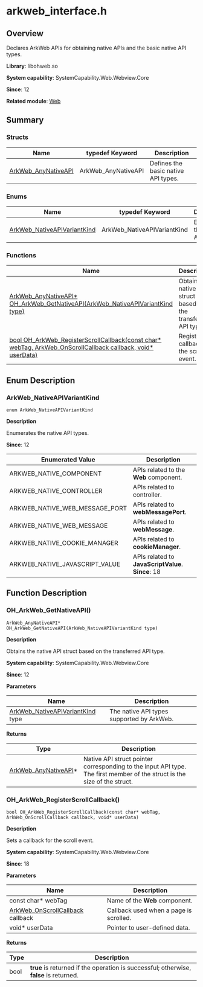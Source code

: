 # arkweb_interface.h

## Overview

Declares ArkWeb APIs for obtaining native APIs and the basic native API types.

**Library**: libohweb.so

**System capability**: SystemCapability.Web.Webview.Core

**Since**: 12

**Related module**: [Web](capi-web.md)

## Summary

### Structs

| Name| typedef Keyword| Description|
| -- | -- | -- |
| [ArkWeb_AnyNativeAPI](capi-web-arkweb-anynativeapi.md) | ArkWeb_AnyNativeAPI | Defines the basic native API types.|

### Enums

| Name| typedef Keyword| Description|
| -- | -- | -- |
| [ArkWeb_NativeAPIVariantKind](#arkweb_nativeapivariantkind) | ArkWeb_NativeAPIVariantKind | Enumerates the native API types.|

### Functions

| Name| Description|
| -- | -- |
| [ArkWeb_AnyNativeAPI* OH_ArkWeb_GetNativeAPI(ArkWeb_NativeAPIVariantKind type)](#oh_arkweb_getnativeapi) | Obtains the native API struct based on the transferred API type.|
| [bool OH_ArkWeb_RegisterScrollCallback(const char* webTag, ArkWeb_OnScrollCallback callback, void* userData)](#oh_arkweb_registerscrollcallback) | Registers a callback for the scroll event.|

## Enum Description

### ArkWeb_NativeAPIVariantKind

```
enum ArkWeb_NativeAPIVariantKind
```

**Description**

Enumerates the native API types.

**Since**: 12

| Enumerated Value| Description|
| -- | -- |
| ARKWEB_NATIVE_COMPONENT | APIs related to the **Web** component.|
| ARKWEB_NATIVE_CONTROLLER | APIs related to controller.|
| ARKWEB_NATIVE_WEB_MESSAGE_PORT | APIs related to **webMessagePort**.|
| ARKWEB_NATIVE_WEB_MESSAGE | APIs related to **webMessage**.|
| ARKWEB_NATIVE_COOKIE_MANAGER | APIs related to **cookieManager**.|
| ARKWEB_NATIVE_JAVASCRIPT_VALUE | APIs related to **JavaScriptValue**.<br>**Since**: 18|


## Function Description

### OH_ArkWeb_GetNativeAPI()

```
ArkWeb_AnyNativeAPI* OH_ArkWeb_GetNativeAPI(ArkWeb_NativeAPIVariantKind type)
```

**Description**

Obtains the native API struct based on the transferred API type.

**System capability**: SystemCapability.Web.Webview.Core

**Since**: 12

**Parameters**

| Name| Description|
| -- | -- |
| [ArkWeb_NativeAPIVariantKind](#arkweb_nativeapivariantkind) type | The native API types supported by ArkWeb.|

**Returns**

| Type                                          | Description|
|----------------------------------------------| -- |
| [ArkWeb_AnyNativeAPI](capi-web-arkweb-anynativeapi.md)* | Native API struct pointer corresponding to the input API type. The first member of the struct is the size of the struct.|

### OH_ArkWeb_RegisterScrollCallback()

```
bool OH_ArkWeb_RegisterScrollCallback(const char* webTag, ArkWeb_OnScrollCallback callback, void* userData)
```

**Description**

Sets a callback for the scroll event.

**System capability**: SystemCapability.Web.Webview.Core

**Since**: 18


**Parameters**

| Name| Description|
| -- | -- |
| const char* webTag | Name of the **Web** component.|
| [ArkWeb_OnScrollCallback](capi-arkweb-type-h.md#arkweb_onscrollcallback) callback | Callback used when a page is scrolled.|
| void* userData | Pointer to user-defined data.|

**Returns**

| Type| Description|
| -- | -- |
| bool | **true** is returned if the operation is successful; otherwise, **false** is returned.|
